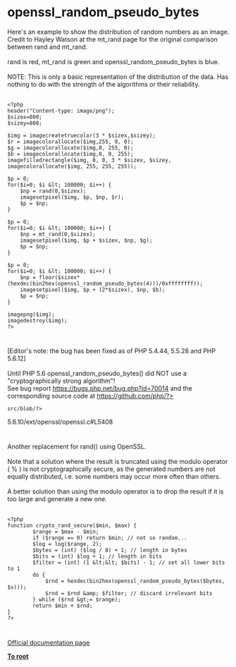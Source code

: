 # openssl_random_pseudo_bytes



Here&apos;s an example to show the distribution of random numbers as an image. Credit to Hayley Watson at the mt_rand page for the original comparison between rand and mt_rand.<br><br>rand is red, mt_rand is green and openssl_random_pseudo_bytes is blue.<br><br>NOTE: This is only a basic representation of the distribution of the data. Has nothing to do with the strength of the algorithms or their reliability.<br><br>

```
<?php
header("Content-type: image/png");
$sizex=800;
$sizey=800;

$img = imagecreatetruecolor(3 * $sizex,$sizey);
$r = imagecolorallocate($img,255, 0, 0);
$g = imagecolorallocate($img,0, 255, 0);
$b = imagecolorallocate($img,0, 0, 255);
imagefilledrectangle($img, 0, 0, 3 * $sizex, $sizey, imagecolorallocate($img, 255, 255, 255));

$p = 0;
for($i=0; $i &lt; 100000; $i++) {
    $np = rand(0,$sizex);
    imagesetpixel($img, $p, $np, $r);
    $p = $np;
}

$p = 0;
for($i=0; $i &lt; 100000; $i++) {
    $np = mt_rand(0,$sizex);
    imagesetpixel($img, $p + $sizex, $np, $g);
    $p = $np;
}

$p = 0;
for($i=0; $i &lt; 100000; $i++) {
    $np = floor($sizex*(hexdec(bin2hex(openssl_random_pseudo_bytes(4)))/0xffffffff));
    imagesetpixel($img, $p + (2*$sizex), $np, $b);
    $p = $np;
}

imagepng($img);
imagedestroy($img);
?>
```
  

#

[Editor&apos;s note: the bug has been fixed as of PHP 5.4.44, 5.5.28 and PHP 5.6.12]<br><br>Until PHP 5.6 openssl_random_pseudo_bytes() did NOT use a "cryptographically strong algorithm"! <br>See bug report https://bugs.php.net/bug.php?id=70014 and the corresponding source code at https://github.com/php/?>
```
src/blob/?>
```
5.6.10/ext/openssl/openssl.c#L5408  

#

Another replacement for rand() using OpenSSL.<br><br>Note that a solution where the result is truncated using the modulo operator ( % ) is not cryptographically secure, as the generated numbers are not equally distributed, i.e. some numbers may occur more often than others.<br><br>A better solution than using the modulo operator is to drop the result if it is too large and generate a new one.<br><br>

```
<?php
function crypto_rand_secure($min, $max) {
        $range = $max - $min;
        if ($range == 0) return $min; // not so random...
        $log = log($range, 2);
        $bytes = (int) ($log / 8) + 1; // length in bytes
        $bits = (int) $log + 1; // length in bits
        $filter = (int) (1 &lt;&lt; $bits) - 1; // set all lower bits to 1
        do {
            $rnd = hexdec(bin2hex(openssl_random_pseudo_bytes($bytes, $s)));
            $rnd = $rnd &amp; $filter; // discard irrelevant bits
        } while ($rnd &gt;= $range);
        return $min + $rnd;
}
?>
```
  

#

[Official documentation page](https://www.php.net/manual/en/function.openssl-random-pseudo-bytes.php)

**[To root](/README.md)**